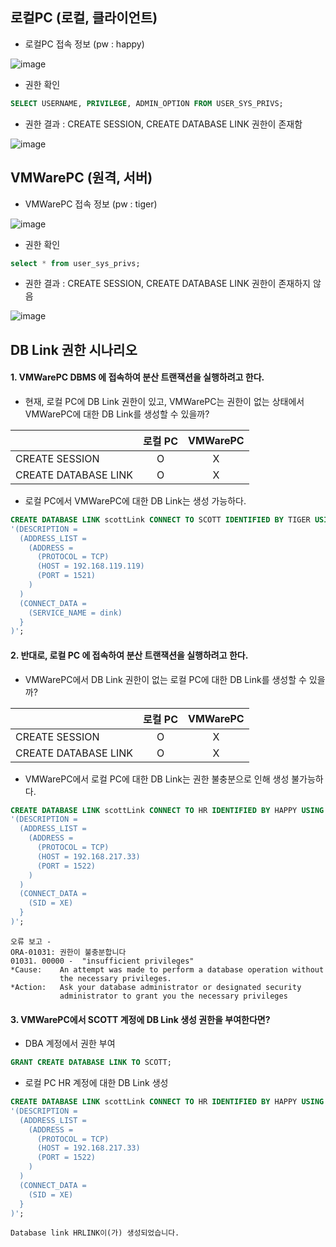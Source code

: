 
## 로컬PC (로컬, 클라이언트)

- 로컬PC 접속 정보 (pw : happy)

![image](https://user-images.githubusercontent.com/77392444/121105251-b3807580-c83e-11eb-8923-8b8175d59efe.png)

- 권한 확인

```sql
SELECT USERNAME, PRIVILEGE, ADMIN_OPTION FROM USER_SYS_PRIVS;
```

- 권한 결과 : CREATE SESSION, CREATE DATABASE LINK 권한이 존재함

![image](https://user-images.githubusercontent.com/77392444/121107583-22f86400-c843-11eb-9048-f31379835b10.png)




## VMWarePC (원격, 서버)

- VMWarePC 접속 정보 (pw : tiger)

![image](https://user-images.githubusercontent.com/77392444/121105299-d1e67100-c83e-11eb-91c1-5bae13f0d8e6.png)

- 권한 확인

```sql
select * from user_sys_privs;
```

- 권한 결과 : CREATE SESSION, CREATE DATABASE LINK 권한이 존재하지 않음

![image](https://user-images.githubusercontent.com/77392444/121107650-40c5c900-c843-11eb-916e-1da45b038ae0.png)



## DB Link 권한 시나리오

#### 1. VMWarePC DBMS 에 접속하여 분산 트랜잭션을 실행하려고 한다. 

- 현재, 로컬 PC에 DB Link 권한이 있고, VMWarePC는 권한이 없는 상태에서 VMWarePC에 대한 DB Link를 생성할 수 있을까?

|                     |로컬 PC|VMWarePC|
|:--------------------|:-----:|:------:|
|CREATE SESSION       |    O  |  X     |
|CREATE DATABASE LINK |    O  |  X     |


- 로컬 PC에서 VMWarePC에 대한 DB Link는 생성 가능하다.

```SQL
CREATE DATABASE LINK scottLink CONNECT TO SCOTT IDENTIFIED BY TIGER USING
'(DESCRIPTION =
  (ADDRESS_LIST =
    (ADDRESS = 
      (PROTOCOL = TCP)
      (HOST = 192.168.119.119)
      (PORT = 1521)
    )
  )
  (CONNECT_DATA =
    (SERVICE_NAME = dink)
  }
)';
```


#### 2. 반대로, 로컬 PC 에 접속하여 분산 트랜잭션을 실행하려고 한다. 

- VMWarePC에서 DB Link 권한이 없는 로컬 PC에 대한 DB Link를 생성할 수 있을까?


|                     |로컬 PC|VMWarePC|
|:--------------------|:-----:|:------:|
|CREATE SESSION       |    O  |  X     |
|CREATE DATABASE LINK |    O  |  X     |


- VMWarePC에서 로컬 PC에 대한 DB Link는 권한 불충분으로 인해 생성 불가능하다.

```SQL
CREATE DATABASE LINK scottLink CONNECT TO HR IDENTIFIED BY HAPPY USING
'(DESCRIPTION =
  (ADDRESS_LIST =
    (ADDRESS = 
      (PROTOCOL = TCP)
      (HOST = 192.168.217.33)
      (PORT = 1522)
    )
  )
  (CONNECT_DATA =
    (SID = XE)
  }
)';
```

```
오류 보고 -
ORA-01031: 권한이 불충분합니다
01031. 00000 -  "insufficient privileges"
*Cause:    An attempt was made to perform a database operation without
           the necessary privileges.
*Action:   Ask your database administrator or designated security
           administrator to grant you the necessary privileges
```


#### 3. VMWarePC에서 SCOTT 계정에 DB Link 생성 권한을 부여한다면?

- DBA 계정에서 권한 부여

```sql
GRANT CREATE DATABASE LINK TO SCOTT;
```

- 로컬 PC HR 계정에 대한 DB Link 생성

```SQL
CREATE DATABASE LINK scottLink CONNECT TO HR IDENTIFIED BY HAPPY USING
'(DESCRIPTION =
  (ADDRESS_LIST =
    (ADDRESS = 
      (PROTOCOL = TCP)
      (HOST = 192.168.217.33)
      (PORT = 1522)
    )
  )
  (CONNECT_DATA =
    (SID = XE)
  }
)';
```

```
Database link HRLINK이(가) 생성되었습니다.
```
